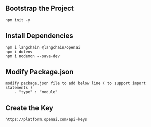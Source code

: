 
## Bootstrap the Project

    npm init -y

## Install Dependencies

    npm i langchain @langchain/openai
    npm i dotenv
    npm i nodemon --save-dev


## Modify Package.json

    modify package.json file to add below line ( to support import statements )
        - "type" : "module"


## Create the Key

    https://platform.openai.com/api-keys
